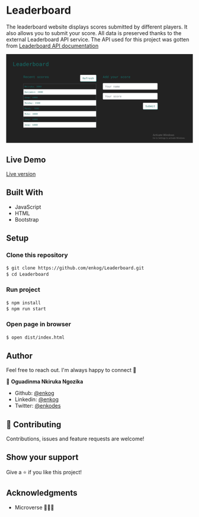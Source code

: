 # Leaderboard

The leaderboard website displays scores submitted by different players. It also allows you to submit your score. All data is preserved thanks to the external Leaderboard API service.
The API used for this project was gotten from <a href="https://www.notion.so/Leaderboard-API-service-24c0c3c116974ac49488d4eb0267ade3">Leaderboard API documentation</a>

![Screenshot](./img/screenshot.PNG)

## Live Demo

<a href="https://enkog.github.io/Leaderboard/">Live version</a>

## Built With 

- JavaScript
- HTML
- Bootstrap

## Setup

### Clone this repository

```bash
$ git clone https://github.com/enkog/Leaderboard.git
$ cd Leaderboard
```

### Run project

```bash
$ npm install
$ npm run start 
```

### Open page in browser
```bash
$ open dist/index.html
```

## Author

Feel free to reach out. I'm always happy to connect :slightly_smiling_face:

👤 **Oguadinma Nkiruka Ngozika**

- Github: [@enkog](https://github.com/enkog)
- Linkedin: [@enkog](https://www.linkedin.com/in/enkog/)
- Twitter: [@enkodes](https://twitter.com/enkodes)
  
## 🤝 Contributing

Contributions, issues and feature requests are welcome!

## Show your support

Give a ⭐️ if you like this project!

## Acknowledgments

- Microverse 👏👏👏